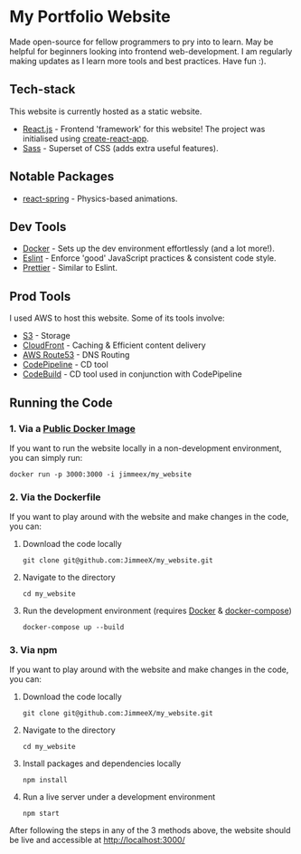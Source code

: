 # My Portfolio Website

Made open-source for fellow programmers to pry into to learn. May be helpful for beginners looking into frontend web-development. I am regularly making updates as I learn more tools and best practices. Have fun :).

## Tech-stack

This website is currently hosted as a static website.

- [React.js](https://reactjs.org/) - Frontend 'framework' for this website! The project was initialised using [create-react-app](https://github.com/facebook/create-react-app).
- [Sass](https://sass-lang.com/) - Superset of CSS (adds extra useful features).

## Notable Packages

- [react-spring](https://www.react-spring.io/) - Physics-based animations.

## Dev Tools

- [Docker](https://www.docker.com/) - Sets up the dev environment effortlessly (and a lot more!).
- [Eslint](https://eslint.org/) - Enforce 'good' JavaScript practices & consistent code style.
- [Prettier](https://prettier.io/) - Similar to Eslint.

## Prod Tools

I used AWS to host this website. Some of its tools involve:

- [S3](https://aws.amazon.com/s3/) - Storage
- [CloudFront](https://aws.amazon.com/cloudfront/) - Caching & Efficient content delivery
- [AWS Route53](https://aws.amazon.com/route53/) - DNS Routing
- [CodePipeline](https://aws.amazon.com/codepipeline/) - CD tool
- [CodeBuild](https://aws.amazon.com/codebuild/) - CD tool used in conjunction with CodePipeline

## Running the Code

### 1. Via a [Public Docker Image](https://hub.docker.com/r/jimmeex/my_website)

If you want to run the website locally in a non-development environment, you can simply run:

```docker run -p 3000:3000 -i jimmeex/my_website```

### 2. Via the Dockerfile

If you want to play around with the website and make changes in the code, you can:

1. Download the code locally

   ```git clone git@github.com:JimmeeX/my_website.git```

2. Navigate to the directory

    ```cd my_website```

3. Run the development environment (requires [Docker](https://www.docker.com/) & [docker-compose](https://docs.docker.com/compose/))

    ```docker-compose up --build```

### 3. Via npm

If you want to play around with the website and make changes in the code, you can:

1. Download the code locally

   ```git clone git@github.com:JimmeeX/my_website.git```

2. Navigate to the directory

    ```cd my_website```

3. Install packages and dependencies locally

    ```npm install```

4. Run a live server under a development environment

    ```npm start```

After following the steps in any of the 3 methods above, the website should be live and accessible at [http://localhost:3000/](http://localhost:3000/)
